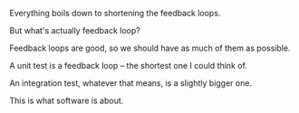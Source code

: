 Everything boils down to shortening the feedback loops.

But what's actually feedback loop?


Feedback loops are good, so we should have as much of them as possible.

A unit test is a feedback loop – the shortest one I could think of.

An integration test, whatever that means, is a slightly bigger one.


This is what software is about.